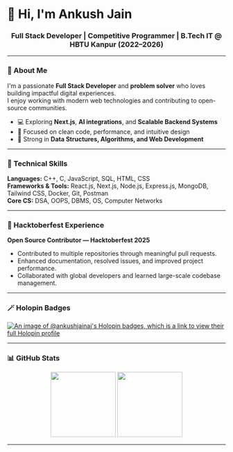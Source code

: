 # 👋 Hi, I'm Ankush Jain

<h3 align="center">Full Stack Developer | Competitive Programmer | B.Tech IT @ HBTU Kanpur (2022–2026)</h3>

---

### 🚀 About Me  
I'm a passionate **Full Stack Developer** and **problem solver** who loves building impactful digital experiences.  
I enjoy working with modern web technologies and contributing to open-source communities.  

- 💻 Exploring **Next.js**, **AI integrations**, and **Scalable Backend Systems**  
- 🌱 Focused on clean code, performance, and intuitive design  
- 🧠 Strong in **Data Structures, Algorithms, and Web Development**

---

### 🧩 Technical Skills

**Languages:** C++, C, JavaScript, SQL, HTML, CSS  
**Frameworks & Tools:** React.js, Next.js, Node.js, Express.js, MongoDB, Tailwind CSS, Docker, Git, Postman  
**Core CS:** DSA, OOPS, DBMS, OS, Computer Networks  

---

### 🎯 Hacktoberfest Experience

**Open Source Contributor — Hacktoberfest 2025**  
- Contributed to multiple repositories through meaningful pull requests.  
- Enhanced documentation, resolved issues, and improved project performance.  
- Collaborated with global developers and learned large-scale codebase management.  

---

### 🪄 Holopin Badges

[![An image of @ankushjainaj's Holopin badges, which is a link to view their full Holopin profile](https://holopin.me/ankushjainaj)](https://holopin.io/@ankushjainaj)

---

### 📊 GitHub Stats

<div align="center">
  <img src="https://github-readme-stats.vercel.app/api?username=AnkushjainAj&show_icons=true&theme=dracula" height="150" />
  <img src="https://github-readme-stats.vercel.app/api/top-langs/?username=AnkushjainAj&layout=compact&theme=dracula" height="150" />
</div>

---

</div>
